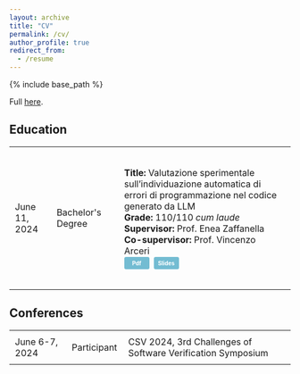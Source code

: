 ```yaml
---
layout: archive
title: "CV"
permalink: /cv/
author_profile: true
redirect_from:
  - /resume
---
```


{% include base_path %}

<style>
	table {
		width: 100%;
		border-collapse: collapse;
	}
	table, th, td {
		border: none;
	}
	th, td, ul {
		padding: 10px;
		text-align: left;
	}
	th {
		background-color: #f2f2f2;
	}
	ul {
		list-style-type: none;
	}
	.badge {
		display: inline-block;
		width: 45px;
		padding: 5px 0px;
		margin: 0px 8px 0 0;
		font-size: 10px;
		font-weight: bold;
		color: #fff;
		background-color: rgba(82, 173, 200, 0.8);
		border-radius: 3px;
		text-decoration: none !important;
		transition: background-color 0.3s ease;
		text-align: center;
	}

	.badge:hover {
		background-color: rgba(78, 122, 191, 1);
	}
</style>

Full [here](../files/cv.pdf).

## Education
<table>
	<!-- <tr> -->
	<!-- 	<th>Year</th> -->
	<!-- 	<th></th> -->
	<!-- 	<th>Details</th> -->
	<!-- </tr> -->
	<tr>
		<td>June 11, 2024</td>
		<td>Bachelor's Degree</td>
		<td>
			<ul>
				<li><strong>Title:</strong> Valutazione sperimentale sull’individuazione automatica di errori di programmazione nel codice generato da LLM</li>
				<li><strong>Grade:</strong> 110/110 <em>cum laude</em></li>
				<li><strong>Supervisor:</strong> Prof. Enea Zaffanella</li>
				<li><strong>Co-supervisor:</strong> Prof. Vincenzo Arceri</li>
				<li><a href="https://manueldiagostino.github.io/files/tesi_triennale.pdf" class="badge">Pdf</a><a href="https://manueldiagostino.github.io/files/slides_tesi_triennale.pdf" class="badge">Slides</a></li>
			</ul>
		</td>
	</tr>
</table>

## Conferences
<table>
	<tr>
		<td>June 6-7, 2024</td>
		<td>Participant</td>
		<td>CSV 2024, 3rd Challenges of Software Verification Symposium</td>
	</tr>
</table>

<!--Work experience-->
<!--======-->
<!--* Spring 2024: Academic Pages Collaborator-->
<!--  * Github University-->
<!--  * Duties includes: Updates and improvements to template-->
<!--  * Supervisor: The Users-->
<!---->
<!--* Fall 2015: Research Assistant-->
<!--  * Github University-->
<!--  * Duties included: Merging pull requests-->
<!--  * Supervisor: Professor Hub-->
<!---->
<!--* Summer 2015: Research Assistant-->
<!--  * Github University-->
<!--  * Duties included: Tagging issues-->
<!--  * Supervisor: Professor Git-->
  
<!--Skills-->
<!--======-->
<!--* Skill 1-->
<!--* Skill 2-->
<!--  * Sub-skill 2.1-->
<!--  * Sub-skill 2.2-->
<!--  * Sub-skill 2.3-->
<!--* Skill 3-->

<!--Publications-->
<!--======-->
<!--  <ul>{% for post in site.publications reversed %}-->
<!--    {% include archive-single-cv.html %}-->
<!--  {% endfor %}</ul>-->
<!---->
<!--Talks-->
<!--======-->
<!--  <ul>{% for post in site.talks reversed %}-->
<!--    {% include archive-single-talk-cv.html  %}-->
<!--  {% endfor %}</ul>-->
<!---->
<!--Teaching-->
<!--======-->
<!--  <ul>{% for post in site.teaching reversed %}-->
<!--    {% include archive-single-cv.html %}-->
<!--  {% endfor %}</ul>-->
<!---->
<!--Service and leadership-->
<!--======-->
<!--* Currently signed in to 43 different slack teams-->
